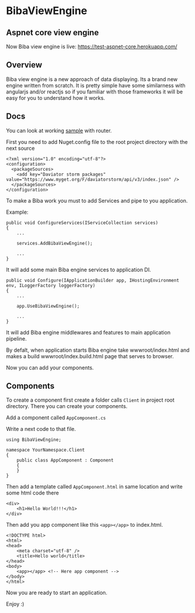 # BibaViewEngine
## Aspnet core view engine

Now Biba view engine is live: https://test-aspnet-core.herokuapp.com/

## Overview

Biba view engine is a new approach of data displaying. Its a brand new engine written from scratch. It is pretty simple have some similarness with angularjs and/or reactjs so if you familiar with those frameworks it will be easy for you to understand how it works.

## Docs

You can look at working [sample](https://github.com/daviatorstorm/BibaViewEngineSample) with router.

First you need to add Nuget.config file to the root project directory with the next source

```
<?xml version="1.0" encoding="utf-8"?>
<configuration>
  <packageSources>
    <add key="Daviator storm packages" value="https://www.myget.org/F/daviatorstorm/api/v3/index.json" />
  </packageSources>
</configuration>
```

To make a Biba work you must to add Services and pipe to you application.

Example: 

```
public void ConfigureServices(IServiceCollection services)
{
    ...

    services.AddBibaViewEngine();

    ...
}
```

It will add some main Biba engine services to application DI.

```
public void Configure(IApplicationBuilder app, IHostingEnvironment env, ILoggerFactory loggerFactory)
{
    ...

    app.UseBibaViewEngine();

    ...
}
```

It will add Biba engine middlewares and features to main application pipeline.

By defalt, when application starts Biba engine take wwwroot/index.html and makes a build wwwroot/index.build.html page that serves to browser.

Now you can add your components.

## Components

To create a component first create a folder calls `Client` in project root directory. There you can create your components.

Add a component called `AppComponent.cs`

Write a next code to that file.

```
using BibaViewEngine;

namespace YourNamespace.Client
{
    public class AppComponent : Component
    {
    }
}
```
Then add a template called `AppComponent.html` in same location and write some html code there

```
<div>
    <h1>Hello World!!!</h1>
</div>
```

Then add you app component like this `<app></app>` to index.html.

```
<!DOCTYPE html>
<html>
<head>
    <meta charset="utf-8" />
    <title>Hello world</title>
</head>
<body>
    <app></app> <!-- Here app component -->
</body>
</html>
```

Now you are ready to start an application.

Enjoy :)